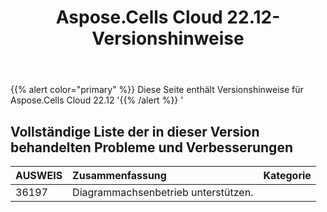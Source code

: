 ﻿---
title: Aspose.Cells Cloud 22.12-Versionshinweise
second_title: Aspose.Cells Cloud Documen
type: docs
url: /de/aspose-cells-cloud-22-12-release-notes/
description: Aspose.Cells Cloud unterstützt Excel zum Erstellen, Konvertieren, Zusammenführen, Aufteilen, Schützen, inneren Objektvorgang usw
weight: 10
---
{{% alert color="primary" %}} 
Diese Seite enthält Versionshinweise für Aspose.Cells Cloud 22.12
'{{% /alert %}} '
## **Vollständige Liste der in dieser Version behandelten Probleme und Verbesserungen**

|**AUSWEIS**|**Zusammenfassung**|**Kategorie**|
|:- |:- |:- |
|36197 | Diagrammachsenbetrieb unterstützen.|
